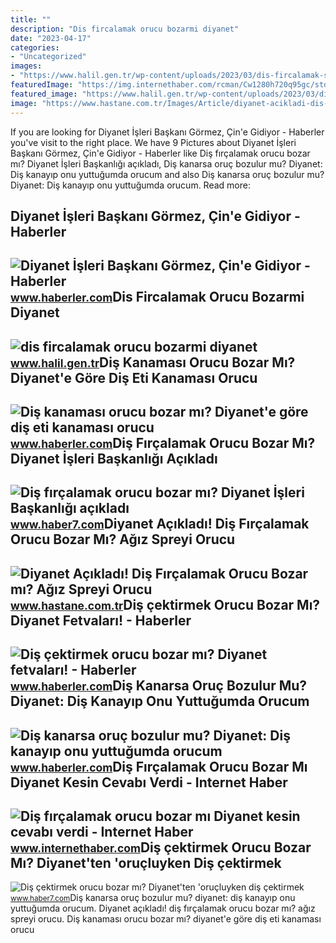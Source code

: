 ```yaml
---
title: ""
description: "Dis fircalamak orucu bozarmi diyanet"
date: "2023-04-17"
categories:
- "Uncategorized"
images:
- "https://www.halil.gen.tr/wp-content/uploads/2023/03/dis-fircalamak-shu.jpeg"
featuredImage: "https://img.internethaber.com/rcman/Cw1280h720q95gc/storage/files/images/2019/05/06/dis-fircalamak-TOez_cover.jpg"
featured_image: "https://www.halil.gen.tr/wp-content/uploads/2023/03/dis-fircalamak-shu.jpeg"
image: "https://www.hastane.com.tr/Images/Article/diyanet-acikladi-dis-fircalamak-orucu-bozar-mi_b.jpg"
---
```


If you are looking for Diyanet İşleri Başkanı Görmez, Çin'e Gidiyor - Haberler you've visit to the right place. We have 9 Pictures about Diyanet İşleri Başkanı Görmez, Çin'e Gidiyor - Haberler like Diş fırçalamak orucu bozar mı? Diyanet İşleri Başkanlığı açıkladı, Diş kanarsa oruç bozulur mu? Diyanet: Diş kanayıp onu yuttuğumda orucum and also Diş kanarsa oruç bozulur mu? Diyanet: Diş kanayıp onu yuttuğumda orucum. Read more:

Diyanet İşleri Başkanı Görmez, Çin'e Gidiyor - Haberler
-------------------------------------------------------

 ![Diyanet İşleri Başkanı Görmez, Çin'e Gidiyor - Haberler](https://foto.haberler.com/haber/2013/09/09/diyanet-isleri-baskani-gormez-cin-e-gidiyor-5036197_6797_o.jpg) <small>www.haberler.com</small>Dis Fircalamak Orucu Bozarmi Diyanet
------------------------------------

 ![dis fircalamak orucu bozarmi diyanet](https://www.halil.gen.tr/wp-content/uploads/2023/03/dis-fircalamak-shu.jpeg) <small>www.halil.gen.tr</small>Diş Kanaması Orucu Bozar Mı? Diyanet'e Göre Diş Eti Kanaması Orucu
------------------------------------------------------------------

 ![Diş kanaması orucu bozar mı? Diyanet'e göre diş eti kanaması orucu](https://i.hbrcdn.com/haber/2021/01/06/dis-kanamasi-orucu-bozar-mi-diyanet-e-gore-dis-13849196_4591_amp.jpg) <small>www.haberler.com</small>Diş Fırçalamak Orucu Bozar Mı? Diyanet İşleri Başkanlığı Açıkladı
-----------------------------------------------------------------

 ![Diş fırçalamak orucu bozar mı? Diyanet İşleri Başkanlığı açıkladı](https://i20.haber7.net/resize/1280x720/haber/haber7/photos/2019/19/dis_fircalamak_orucu_bozar_mi_diyanet_acikladi_1557126334_8055.jpg) <small>www.haber7.com</small>Diyanet Açıkladı! Diş Fırçalamak Orucu Bozar Mı? Ağız Spreyi Orucu
------------------------------------------------------------------

 ![Diyanet Açıkladı! Diş Fırçalamak Orucu Bozar mı? Ağız Spreyi Orucu](https://www.hastane.com.tr/Images/Article/diyanet-acikladi-dis-fircalamak-orucu-bozar-mi_b.jpg) <small>www.hastane.com.tr</small>Diş çektirmek Orucu Bozar Mı? Diyanet Fetvaları! - Haberler
-----------------------------------------------------------

 ![Diş çektirmek orucu bozar mı? Diyanet fetvaları! - Haberler](https://i.hbrcdn.com/haber/2022/04/13/dis-cektirmek-orucu-bozar-mi-diyanet-fetvalari-14865332_9324_amp.jpg) <small>www.haberler.com</small>Diş Kanarsa Oruç Bozulur Mu? Diyanet: Diş Kanayıp Onu Yuttuğumda Orucum
-----------------------------------------------------------------------

 ![Diş kanarsa oruç bozulur mu? Diyanet: Diş kanayıp onu yuttuğumda orucum](https://i.hbrcdn.com/haber/2022/04/04/dis-kanarsa-oruc-bozulur-mu-diyanet-dis-kanayip-14842428_7346_amp.jpg) <small>www.haberler.com</small>Diş Fırçalamak Orucu Bozar Mı Diyanet Kesin Cevabı Verdi - Internet Haber
-------------------------------------------------------------------------

 ![Diş fırçalamak orucu bozar mı Diyanet kesin cevabı verdi - Internet Haber](https://img.internethaber.com/rcman/Cw1280h720q95gc/storage/files/images/2019/05/06/dis-fircalamak-TOez_cover.jpg) <small>www.internethaber.com</small>Diş çektirmek Orucu Bozar Mı? Diyanet'ten 'oruçluyken Diş çektirmek
-------------------------------------------------------------------

 ![Diş çektirmek orucu bozar mı? Diyanet'ten 'oruçluyken diş çektirmek](https://i20.haber7.net/resize/1280x720/haber/haber7/photos/2018/20/dis_cektirmek_orucu_bozar_mi_diyanetten_orucluyken_dis_cektirmek_aciklamasi_1526374041_4546.jpg) <small>www.haber7.com</small>Diş kanarsa oruç bozulur mu? diyanet: diş kanayıp onu yuttuğumda orucum. Diyanet açıkladı! diş fırçalamak orucu bozar mı? ağız spreyi orucu. Diş kanaması orucu bozar mı? diyanet'e göre diş eti kanaması orucu
